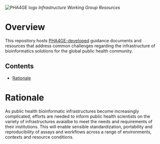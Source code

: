 ![PHA4GE logo](https://pha4ge.org/wp-content/uploads/2020/09/phage-logo-thin.png)
*Infrastructure Working Group Resources*

Overview
========
This repository hosts [PHA4GE-developed](https://pha4ge.org/) guidance documents and resources that address common challenges regarding the infrastructure of bioinformatics solutions for the global public health community.

## Contents
- [Rationale](#rationale)

Rationale
========
As public health bioinformatic infrastructures become increasingly complicated, efforts are needed to inform public health scientists on the variety of infrastructures avaialbe to meet the needs and requirements of their institutions. This will enable sensible standardization, portability and reproducibility of assays and workflows across a range of environments, contexts and resource conditions. 
